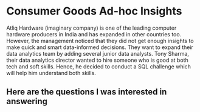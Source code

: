 # Consumer Goods Ad-hoc Insights
Atliq Hardware (imaginary company) is one of the leading computer hardware producers in India and has expanded in other countries too.
However, the management noticed that they did not get enough insights to make quick and smart data-informed decisions. They want to expand their data analytics team by adding several junior data analysts. Tony Sharma, their data analytics director wanted to hire someone who is good at both tech and soft skills. Hence, he decided to conduct a SQL challenge which will help him understand both skills.

## Here are the questions I was interested in answering
